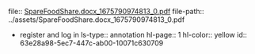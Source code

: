 file:: [SpareFoodShare.docx_1675790974813_0.pdf](../assets/SpareFoodShare.docx_1675790974813_0.pdf)
file-path:: ../assets/SpareFoodShare.docx_1675790974813_0.pdf

- register and log in 
  ls-type:: annotation
  hl-page:: 1
  hl-color:: yellow
  id:: 63e28a98-5ec7-447c-ab00-10071c630709